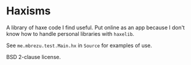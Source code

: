 
# Haxisms

A library of haxe code I find useful. Put online as an app because I don't know how to handle personal libraries with `haxelib`.

See `me.mbrezu.test.Main.hx` in `Source` for examples of use.

BSD 2-clause license.